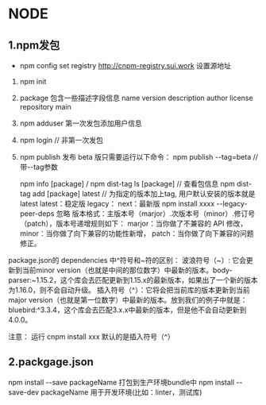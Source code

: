 # NODE

## 1.npm发包
* npm config set registry http://cnpm-registry.sui.work 设置源地址
1. npm init
2. package 包含一些描述字段信息
name
version
description
author
license
repository
main
3. npm adduser 第一次发包添加用户信息
4. npm login // 非第一次发包
5. npm publish
   发布 beta 版只需要运行以下命令： npm publish --tag=beta // 带--tag参数

   npm info [package] / npm dist-tag ls [package] // 查看包信息
   npm dist-tag add [package] latest // 为指定的版本加上tag, 用户默认安装的版本就是latest
   latest：稳定版
   legacy：
   next：最新版
   npm install xxxx --legacy-peer-deps 忽略
版本格式：主版本号（marjor）.次版本号（minor）.修订号（patch），版本号递增规则如下：
marjor：当你做了不兼容的 API 修改，
minor：当你做了向下兼容的功能性新增，
patch：当你做了向下兼容的问题修正。

package.json的 dependencies 中^符号和~符的区别：
波浪符号（~）: 它会更新到当前minor version（也就是中间的那位数字）中最新的版本。body-parser:~1.15.2，这个库会去匹配更新到1.15.x的最新版本，如果出了一个新的版本为1.16.0，则不会自动升级。
插入符号（^）：它将会把当前库的版本更新到当前major version（也就是第一位数字）中最新的版本。放到我们的例子中就是：bluebird:^3.3.4，这个库会去匹配3.x.x中最新的版本，但是他不会自动更新到4.0.0。

注意： 运行 cnpm install xxx 默认的是插入符号（^）

## 2.packgage.json
npm install --save packageName 打包到生产环境bundle中
npm install --save-dev packageName 用于开发环境(比如：linter，测试库)